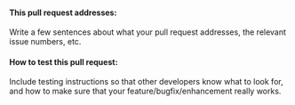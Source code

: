 #### This pull request addresses:

Write a few sentences about what your pull request addresses, the relevant issue numbers, etc.



#### How to test this pull request:

Include testing instructions so that other developers know what to look for, and how to make sure that your feature/bugfix/enhancement really works.
